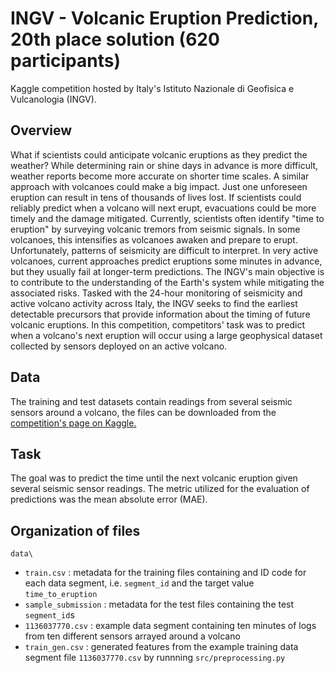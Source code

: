 # INGV - Volcanic Eruption Prediction, 20th place solution (620 participants)
Kaggle competition hosted by Italy's Istituto Nazionale di Geofisica e Vulcanologia (INGV).

## Overview
What if scientists could anticipate volcanic eruptions as they predict the weather? While determining rain or shine days in advance is more difficult, weather reports become more accurate on shorter time scales. A similar approach with volcanoes could make a big impact. Just one unforeseen eruption can result in tens of thousands of lives lost. If scientists could reliably predict when a volcano will next erupt, evacuations could be more timely and the damage mitigated.
Currently, scientists often identify "time to eruption" by surveying volcanic tremors from seismic signals. In some volcanoes, this intensifies as volcanoes awaken and prepare to erupt. Unfortunately, patterns of seismicity are difficult to interpret. In very active volcanoes, current approaches predict eruptions some minutes in advance, but they usually fail at longer-term predictions.
The INGV's main objective is to contribute to the understanding of the Earth's system while mitigating the associated risks. Tasked with the 24-hour monitoring of seismicity and active volcano activity across Italy, the INGV seeks to find the earliest detectable precursors that provide information about the timing of future volcanic eruptions.
In this competition, competitors' task was to predict when a volcano's next eruption will occur using a large geophysical dataset collected by sensors deployed on an active volcano.

## Data
The training and test datasets contain readings from several seismic sensors around a volcano, the files can be downloaded from the [competition's page on Kaggle.](https://www.kaggle.com/c/predict-volcanic-eruptions-ingv-oe/data)

## Task
The goal was to predict the time until the next volcanic eruption given several seismic sensor readings. The metric utilized for the evaluation of predictions was the mean absolute error (MAE).

## Organization of files
`data\`
* `train.csv` : metadata for the training files containing and ID code for each data segment, i.e. `segment_id` and the target value `time_to_eruption`
* `sample_submission` : metadata for the test files containing the test `segment_id`s
* `1136037770.csv` : example data segment containing ten minutes of logs from ten different sensors arrayed around a volcano
* `train_gen.csv` : generated features from the example training data segment file `1136037770.csv` by runnning `src/preprocessing.py`


